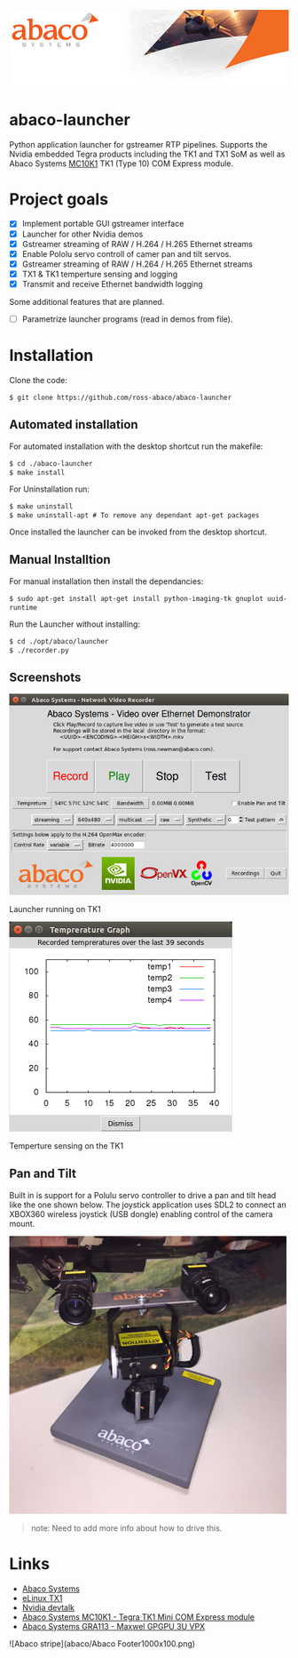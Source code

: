 ![Abaco stripe](abaco/Abaco_background-1000x275.png)

# abaco-launcher
Python application launcher for gstreamer RTP pipelines. Supports the Nvidia embedded Tegra products including the TK1 and TX1 SoM as well as Abaco Systems [MC10K1](https://www.abaco.com/products/mcom10-k1-mini-com-express) TK1 (Type 10) COM Express module.

# Project goals
- [x] Implement portable GUI gstreamer interface
- [x] Launcher for other Nvidia demos
- [x] Gstreamer streaming of RAW / H.264 / H.265 Ethernet streams
- [x] Enable Pololu servo controll of camer pan and tilt servos.
- [x] Gstreamer streaming of RAW / H.264 / H.265 Ethernet streams
- [x] TX1 & TK1 temperture sensing and logging
- [x] Transmit and receive Ethernet bandwidth logging

Some additional features that are planned.
- [ ] Parametrize launcher programs (read in demos from file).

# Installation
Clone the code:

    $ git clone https://github.com/ross-abaco/abaco-launcher
## Automated installation
For automated installation with the desktop shortcut run the makefile:

    $ cd ./abaco-launcher
    $ make install
For Uninstallation run:

    $ make uninstall
    $ make uninstall-apt # To remove any dependant apt-get packages
Once installed the launcher can be invoked from the desktop shortcut.

## Manual Installtion
For manual installation then install the dependancies:

    $ sudo apt-get install apt-get install python-imaging-tk gnuplot uuid-runtime
Run the Launcher without installing:

    $ cd ./opt/abaco/launcher
    $ ./recorder.py
   
## Screenshots
![Launcher screenshot](abaco/Abaco-launcher01.png)

Launcher running on TK1

![Temp sensing](abaco/Abaco-launcher02.png)

Temperture sensing on the TK1
## Pan and Tilt
Built in is support for a Polulu servo controller to drive a pan and tilt head like the one shown below. The joystick application uses SDL2 to connect an XBOX360 wireless joystick (USB dongle) enabling control of the camera mount. 

![Pan and Tilt](abaco/bot2.png)

> note: Need to add more info about how to drive this.
# Links
* [Abaco Systems](http://abaco.com)
* [eLinux TX1](http://elinux.org/Jetson_TX1)
* [Nvidia devtalk](https://devtalk.nvidia.com/default/board/164/)
* [Abaco Systems MC10K1 - Tegra TK1 Mini COM Express module](https://www.abaco.com/products/mcom10-k1-mini-com-express)
* [Abaco Systems GRA113 - Maxwel GPGPU 3U VPX](https://www.abaco.com/products/gra113-graphics-board)

![Abaco stripe](abaco/Abaco Footer1000x100.png)
